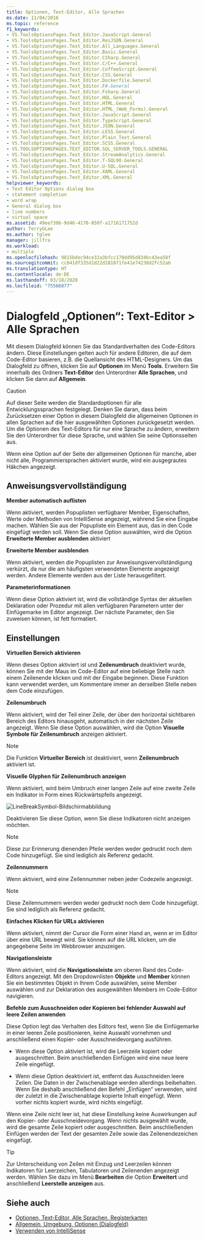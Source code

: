 ```yaml
---
title: Optionen, Text-Editor, Alle Sprachen
ms.date: 11/04/2016
ms.topic: reference
f1_keywords:
- VS.ToolsOptionsPages.Text_Editor.JavaScript.General
- VS.ToolsOptionsPages.Text_Editor.ResJSON.General
- VS.ToolsOptionsPages.Text_Editor.All_Languages.General
- VS.ToolsOptionsPages.Text_Editor.Basic.General
- VS.ToolsOptionsPages.Text_Editor.CSharp.General
- VS.ToolsOptionsPages.Text_Editor.C/C++.General
- VS.ToolsOptionsPages.Text_Editor.CoffeeScript.General
- VS.ToolsOptionsPages.Text_Editor.CSS.General
- VS.ToolsOptionsPages.Text_Editor.Dockerfile.General
- VS.ToolsOptionsPages.Text_Editor.F#.General
- VS.ToolsOptionsPages.Text_Editor.Fsharp.General
- VS.ToolsOptionsPages.Text_Editor.HQL.General
- VS.ToolsOptionsPages.Text_Editor.HTML.General
- VS.ToolsOptionsPages.Text_Editor.HTML_(Web_Forms).General
- VS.ToolsOptionsPages.Text_Editor.JavaScript.General
- VS.ToolsOptionsPages.Text_Editor.TypeScript.General
- VS.ToolsOptionsPages.Text_Editor.JSON.General
- VS.ToolsOptionsPages.Text_Editor.LESS.General
- VS.ToolsOptionsPages.Text_Editor.Plain_Text.General
- VS.ToolsOptionsPages.Text_Editor.SCSS.General
- VS.TOOLSOPTIONSPAGES.TEXT_EDITOR.SQL_SERVER_TOOLS.GENERAL
- VS.ToolsOptionsPages.Text_Editor.StreamAnalytics.General
- VS.ToolsOptionsPages.Text_Editor.T-SQL90.General
- VS.ToolsOptionsPages.Text_Editor.U-SQL.General
- VS.ToolsOptionsPages.Text_Editor.XAML.General
- VS.ToolsOptionsPages.Text_Editor.XML.General
helpviewer_keywords:
- Text Editor Options dialog box
- statement completion
- word wrap
- General dialog box
- line numbers
- virtual space
ms.assetid: 49ee7306-9d46-4170-850f-a1716171752d
author: TerryGLee
ms.author: tglee
manager: jillfra
ms.workload:
- multiple
ms.openlocfilehash: 9815bdec94ce32a3bfcc170dd95d834bc43ea58f
ms.sourcegitcommit: cc841df335d1d22d281871fe41e74238d2fc52a6
ms.translationtype: HT
ms.contentlocale: de-DE
ms.lasthandoff: 03/18/2020
ms.locfileid: "75566877"
---
```

# <a name="options-dialog-box-text-editor--all-languages"></a>Dialogfeld „Optionen“: Text-Editor \> Alle Sprachen

Mit diesem Dialogfeld können Sie das Standardverhalten des Code-Editors ändern. Diese Einstellungen gelten auch für andere Editoren, die auf dem Code-Editor basieren, z.B. die Quellansicht des HTML-Designers. Um das Dialogfeld zu öffnen, klicken Sie auf **Optionen** im Menü **Tools**. Erweitern Sie innerhalb des Ordners **Text-Editor** den Unterordner **Alle Sprachen**, und klicken Sie dann auf **Allgemein**.

> [!CAUTION]
> Auf dieser Seite werden die Standardoptionen für alle Entwicklungssprachen festgelegt. Denken Sie daran, dass beim Zurücksetzen einer Option in diesem Dialogfeld die allgemeinen Optionen in allen Sprachen auf die hier ausgewählten Optionen zurückgesetzt werden. Um die Optionen des Text-Editors für nur eine Sprache zu ändern, erweitern Sie den Unterordner für diese Sprache, und wählen Sie seine Optionsseiten aus.

Wenn eine Option auf der Seite der allgemeinen Optionen für manche, aber nicht alle, Programmiersprachen aktiviert wurde, wird ein ausgegrautes Häkchen angezeigt.

## <a name="statement-completion"></a>Anweisungsvervollständigung

**Member automatisch auflisten**

Wenn aktiviert, werden Popuplisten verfügbarer Member, Eigenschaften, Werte oder Methoden von IntelliSense angezeigt, während Sie eine Eingabe machen. Wählen Sie aus der Popupliste ein Element aus, das in den Code eingefügt werden soll. Wenn Sie diese Option auswählen, wird die Option **Erweiterte Member ausblenden** aktiviert

**Erweiterte Member ausblenden**

Wenn aktiviert, werden die Popuplisten zur Anweisungsvervollständigung verkürzt, da nur die am häufigsten verwendeten Elemente angezeigt werden. Andere Elemente werden aus der Liste herausgefiltert.

**Parameterinformationen**

Wenn diese Option aktiviert ist, wird die vollständige Syntax der aktuellen Deklaration oder Prozedur mit allen verfügbaren Parametern unter der Einfügemarke im Editor angezeigt. Der nächste Parameter, den Sie zuweisen können, ist fett formatiert.

## <a name="settings"></a>Einstellungen

**Virtuellen Bereich aktivieren**

Wenn dieses Option aktiviert ist und **Zeilenumbruch** deaktiviert wurde, können Sie mit der Maus im Code-Editor auf eine beliebige Stelle nach einem Zeilenende klicken und mit der Eingabe beginnen. Diese Funktion kann verwendet werden, um Kommentare immer an derselben Stelle neben dem Code einzufügen.

**Zeilenumbruch**

Wenn aktiviert, wird der Teil einer Zeile, der über den horizontal sichtbaren Bereich des Editors hinausgeht, automatisch in der nächsten Zeile angezeigt. Wenn Sie diese Option auswählen, wird die Option **Visuelle Symbole für Zeilenumbruch** anzeigen aktiviert.

> [!NOTE]
> Die Funktion **Virtueller Bereich** ist deaktiviert, wenn **Zeilenumbruch** aktiviert ist.

**Visuelle Glyphen für Zeilenumbruch anzeigen**

Wenn aktiviert, wird beim Umbruch einer langen Zeile auf eine zweite Zeile ein Indikator in Form eines Rückwärtspfeils angezeigt.

![LineBreakSymbol-Bildschirmabbildung](../../ide/reference/media/linebreak.gif)

Deaktivieren Sie diese Option, wenn Sie diese Indikatoren nicht anzeigen möchten.

> [!NOTE]
> Diese zur Erinnerung dienenden Pfeile werden weder gedruckt noch dem Code hinzugefügt. Sie sind lediglich als Referenz gedacht.

**Zeilennummern**

Wenn aktiviert, wird eine Zeilennummer neben jeder Codezeile angezeigt.

> [!NOTE]
> Diese Zeilennummern werden weder gedruckt noch dem Code hinzugefügt. Sie sind lediglich als Referenz gedacht.

**Einfaches Klicken für URLs aktivieren**

Wenn aktiviert, nimmt der Cursor die Form einer Hand an, wenn er im Editor über eine URL bewegt wird. Sie können auf die URL klicken, um die angegebene Seite im Webbrowser anzuzeigen.

**Navigationsleiste**

Wenn aktiviert, wird die **Navigationsleiste** am oberen Rand des Code-Editors angezeigt. Mit den Dropdownlisten **Objekte** und **Member** können Sie ein bestimmtes Objekt in Ihrem Code auswählen, seine Member auswählen und zur Deklaration des ausgewählten Members im Code-Editor navigieren.

**Befehle zum Ausschneiden oder Kopieren bei fehlender Auswahl auf leere Zeilen anwenden**

Diese Option legt das Verhalten des Editors fest, wenn Sie die Einfügemarke in einer leeren Zeile positionieren, keine Auswahl vornehmen und anschließend einen Kopier- oder Ausschneidevorgang ausführen.

- Wenn diese Option aktiviert ist, wird die Leerzeile kopiert oder ausgeschnitten. Beim anschließenden Einfügen wird eine neue leere Zeile eingefügt.

- Wenn diese Option deaktiviert ist, entfernt das Ausschneiden leere Zeilen. Die Daten in der Zwischenablage werden allerdings beibehalten. Wenn Sie deshalb anschließend den Befehl „Einfügen“ verwenden, wird der zuletzt in die Zwischenablage kopierte Inhalt eingefügt. Wenn vorher nichts kopiert wurde, wird nichts eingefügt.

Wenn eine Zeile nicht leer ist, hat diese Einstellung keine Auswirkungen auf den Kopier- oder Ausschneidevorgang. Wenn nichts ausgewählt wurde, wird die gesamte Zeile kopiert oder ausgeschnitten. Beim anschließenden Einfügen werden der Text der gesamten Zeile sowie das Zeilenendezeichen eingefügt.

> [!TIP]
> Zur Unterscheidung von Zeilen mit Einzug und Leerzeilen können Indikatoren für Leerzeichen, Tabulatoren und Zeilenenden angezeigt werden. Wählen Sie dazu im Menü **Bearbeiten** die Option **Erweitert** und anschließend **Leerstelle anzeigen** aus.

## <a name="see-also"></a>Siehe auch

- [Optionen, Text-Editor, Alle Sprachen, Registerkarten](../../ide/reference/options-text-editor-all-languages-tabs.md)
- [Allgemein, Umgebung, Optionen (Dialogfeld)](../../ide/reference/general-environment-options-dialog-box.md)
- [Verwenden von IntelliSense](../../ide/using-intellisense.md)
